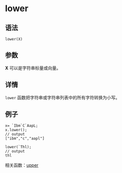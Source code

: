 # lower

## 语法

`lower(X)`

## 参数

**X** 可以是字符串标量或向量。

## 详情

`lower` 函数把字符串或字符串列表中的所有字符转换为小写。

## 例子

```
x= `Ibm`C`AapL;
x.lower();
// output
["ibm","c","aapl"]

lower(`Thl);
// output
thl
```

相关函数：[upper](../u/upper.html)


